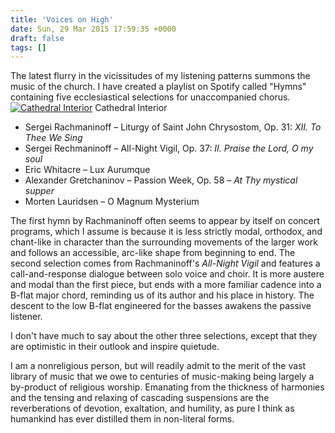 ```yaml
---
title: 'Voices on High'
date: Sun, 29 Mar 2015 17:59:35 +0000
draft: false
tags: []
---
```


The latest flurry in the vicissitudes of my listening patterns summons the music of the church. I have created a playlist on Spotify called "Hymns" containing five ecclesiastical selections for unaccompanied chorus. [![Cathedral Interior](https://alexchao-blog-media.s3.amazonaws.com/2021/07/153ed-15120082362_822e48a9ec_k.jpg?w=1024&h=693)](https://www.flickr.com/photos/jonnie_t100/15120082362/) Cathedral Interior

*   Sergei Rachmaninoff – Liturgy of Saint John Chrysostom, Op. 31: _XII. To Thee We Sing_
*   Sergei Rechmaninoff – All-Night Vigil, Op. 37: _II. Praise the Lord, O my soul_
*   Eric Whitacre – Lux Aurumque
*   Alexander Gretchaninov – Passion Week, Op. 58 – _At Thy mystical supper_
*   Morten Lauridsen – O Magnum Mysterium

The first hymn by Rachmaninoff often seems to appear by itself on concert programs, which I assume is because it is less strictly modal, orthodox, and chant-like in character than the surrounding movements of the larger work and follows an accessible, arc-like shape from beginning to end. The second selection comes from Rachmaninoff's _All-Night Vigil_ and features a call-and-response dialogue between solo voice and choir. It is more austere and modal than the first piece, but ends with a more familiar cadence into a B-flat major chord, reminding us of its author and his place in history. The descent to the low B-flat engineered for the basses awakens the passive listener.

I don't have much to say about the other three selections, except that they are optimistic in their outlook and inspire quietude.

I am a nonreligious person, but will readily admit to the merit of the vast library of music that we owe to centuries of music-making being largely a by-product of religious worship. Emanating from the thickness of harmonies and the tensing and relaxing of cascading suspensions are the reverberations of devotion, exaltation, and humility, as pure I think as humankind has ever distilled them in non-literal forms.

